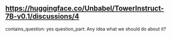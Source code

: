 ## https://huggingface.co/Unbabel/TowerInstruct-7B-v0.1/discussions/4

contains_question: yes
question_part: Any idea what we should do about it?